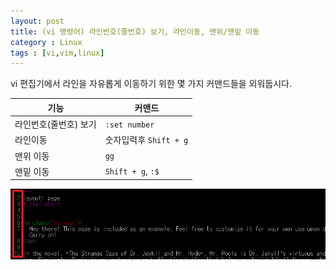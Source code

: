 ```yaml
---
layout: post
title: (vi 명령어) 라인번호(줄번호) 보기, 라인이동, 맨위/맨밑 이동
category : Linux
tags : [vi,vim,linux]
---
```


vi 편집기에서 라인을 자유롭게 이동하기 위한 몇 가지 커맨드들을 외워둡시다.

|기능|커맨드|
|----|----|
|라인번호(줄번호) 보기|`:set number`|
|라인이동|숫자입력후 `Shift + g`|
|맨위 이동|`gg`|
|맨밑 이동|`Shift + g`, `:$`|

![라인보기](/assets/img/7.png)
